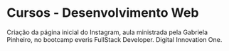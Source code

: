 # Cursos - Desenvolvimento Web

Criação da página inicial do Instagram, aula ministrada pela Gabriela Pinheiro, no bootcamp everis FullStack Developer.
Digital Innovation One.


